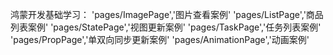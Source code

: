 鸿蒙开发基础学习：
'pages/ImagePage','图片查看案例'
'pages/ListPage','商品列表案例'
'pages/StatePage','视图更新案例'
'pages/TaskPage','任务列表案例'
'pages/PropPage','单双向同步更新案例'
'pages/AnimationPage','动画案例'
